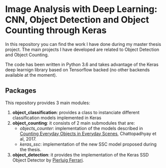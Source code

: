 # Image Analysis with Deep Learning: CNN, Object Detection and Object Counting through Keras

In this repository you can find the work I have done during my master thesis project. The main projects I have developed are related to Object Detection and Object Counting. 

The code has been written in Python 3.6 and takes advantage of the Keras deep learnign library based on Tensorflow backed (no other backends available at the moment). 

## Packages
This repository provides 3 main modules:
1. **object_classification**: provides a class to instanciate different classification models implemented in Keras
2. **object_counting**: it consists of 2 main submodules that are:
	- *objects_counter*:  implementation of the models described in [Counting Everyday Objects in Everyday Scenes](https://arxiv.org/abs/1604.03505), Chattopadhyay et al, 2017.
	- *keras_ssc*: implementation of the new SSC model proposed during the thesis.
3. **object_detection**: it provides the implementation of the Keras SSD Object Detector by [Pierluig Ferrari](https://github.com/pierluigiferrari/ssd_keras).


